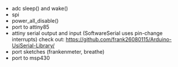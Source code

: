 - adc sleep() and wake()
- spi
- power_all_disable()
- port to attiny85
- attiny serial output and input (SoftwareSerial uses pin-change interrupts)
  check out: https://github.com/frank26080115/Arduino-UsiSerial-Library/
- port sketches (frankenmeter, breathe)
- port to msp430
